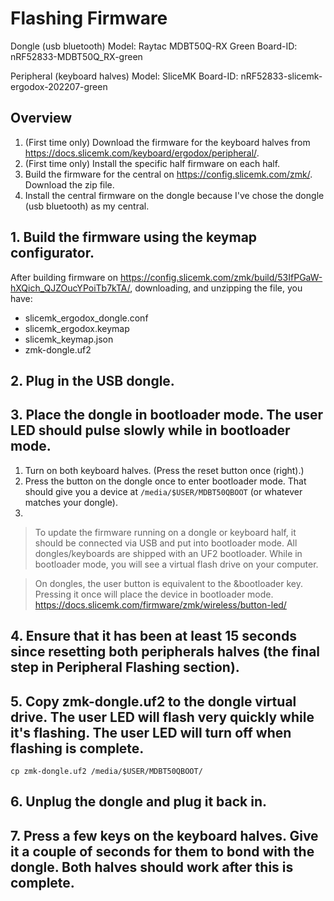 # Flashing Firmware

Dongle (usb bluetooth)
Model: Raytac MDBT50Q-RX Green
Board-ID: nRF52833-MDBT50Q_RX-green

Peripheral (keyboard halves)
Model: SliceMK
Board-ID: nRF52833-slicemk-ergodox-202207-green

## Overview

1. (First time only) Download the firmware for the keyboard halves from https://docs.slicemk.com/keyboard/ergodox/peripheral/.
2. (First time only) Install the specific half firmware on each half.
3. Build the firmware for the central on https://config.slicemk.com/zmk/. Download the zip file.
4. Install the central firmware on the dongle because I've chose the dongle (usb bluetooth) as my central.

## 1. Build the firmware using the keymap configurator.

After building firmware on https://config.slicemk.com/zmk/build/53IfPGaW-hXQich_QJZOucYPoiTb7kTA/, downloading, and unzipping the file, you have:

- slicemk_ergodox_dongle.conf
- slicemk_ergodox.keymap
- slicemk_keymap.json
- zmk-dongle.uf2

## 2. Plug in the USB dongle.

## 3. Place the dongle in bootloader mode. The user LED should pulse slowly while in bootloader mode.

1. Turn on both keyboard halves. (Press the reset button once (right).)
2. Press the button on the dongle once to enter bootloader mode. That should give you a device at `/media/$USER/MDBT50QBOOT` (or whatever matches your dongle).
3.

> To update the firmware running on a dongle or keyboard half, it should be connected via USB and put into bootloader mode. All dongles/keyboards are shipped with an UF2 bootloader. While in bootloader mode, you will see a virtual flash drive on your computer.

> On dongles, the user button is equivalent to the &bootloader key. Pressing it once will place the device in bootloader mode.
https://docs.slicemk.com/firmware/zmk/wireless/button-led/

## 4. Ensure that it has been at least 15 seconds since resetting both peripherals halves (the final step in Peripheral Flashing section).

## 5. Copy zmk-dongle.uf2 to the dongle virtual drive. The user LED will flash very quickly while it's flashing. The user LED will turn off when flashing is complete.

`cp zmk-dongle.uf2 /media/$USER/MDBT50QBOOT/`

## 6. Unplug the dongle and plug it back in.

## 7. Press a few keys on the keyboard halves. Give it a couple of seconds for them to bond with the dongle. Both halves should work after this is complete.
